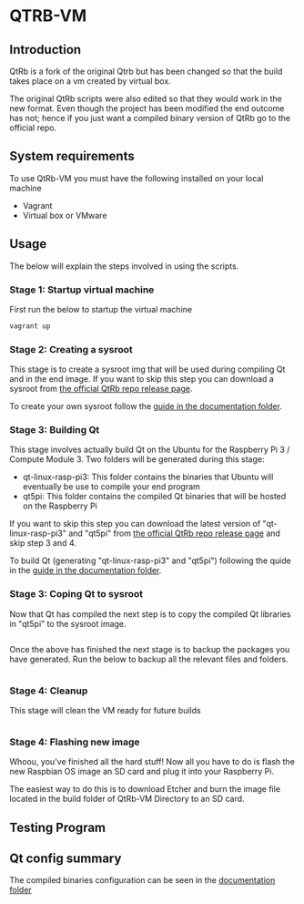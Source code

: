 # QTRB-VM

## Introduction

QtRb is a fork of the original Qtrb but has been changed so that the build takes place on a vm created by virtual box.

The original QtRb scripts were also edited so that they would work in the new format. Even though the project has been modified the end outcome has not; hence if you just want a compiled binary version of QtRb go to the official repo.

## System requirements

To use QtRb-VM you must have the following installed on your local machine

* Vagrant
* Virtual box or VMware

## Usage

The below will explain the steps involved in using the scripts.

### Stage 1: Startup virtual machine

First run the below to startup the virtual machine

```bash
vagrant up
```

### Stage 2: Creating a sysroot

This stage is to create a sysroot img that will be used during compiling Qt and in the end image. If you want to skip this step you can download a sysroot from [the official QtRb repo release page]().

To create your own sysroot follow the [guide in the documentation folder](documentation/creating_sysroot.md).

### Stage 3: Building Qt

This stage involves actually build Qt on the Ubuntu for the Raspberry Pi 3 / Compute Module 3. Two folders will be generated during this stage:

* qt-linux-rasp-pi3: This folder contains the binaries that Ubuntu will eventually be use to compile your end program
* qt5pi: This folder contains the compiled Qt binaries that will be hosted on the Raspberry Pi

If you want to skip this step you can download the latest version of "qt-linux-rasp-pi3" and "qt5pi" from [the official QtRb repo release page]() and skip step 3 and 4.

To build Qt (generating "qt-linux-rasp-pi3" and "qt5pi") following the quide in the [guide in the documentation folder](documentation/building_qt.md).

### Stage 3: Coping Qt to sysroot

Now that Qt has compiled the next step is to copy the compiled Qt libraries in "qt5pi" to the sysroot image. 

```

```

Once the above has finished the next stage is to backup the packages you have generated. Run the below to backup all the relevant files and folders.

```

```

### Stage 4: Cleanup

This stage will clean the VM ready for future builds

```

```

### Stage 4: Flashing new image

Whoou, you've finished all the hard stuff! Now all you have to do is flash the new Raspbian OS image an SD card and plug it into your Raspberry Pi.

The easiest way to do this is to download Etcher and burn the image file located in the build folder of QtRb-VM Directory to an SD card.

## Testing Program



## Qt config summary

The compiled binaries configuration can be seen in the [documentation folder](documentation/qt_configure_summary.md)